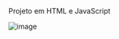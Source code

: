 ##
Projeto em HTML e JavaScript 


![image](https://user-images.githubusercontent.com/42078764/170899779-ca421b5c-08d6-4b1e-98d2-1e7e7b2de31f.png)

